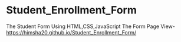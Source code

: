 # Student_Enrollment_Form
The Student Form Using HTML,CSS,JavaScript
The Form Page View- https://himsha20.github.io/Student_Enrollment_Form/

